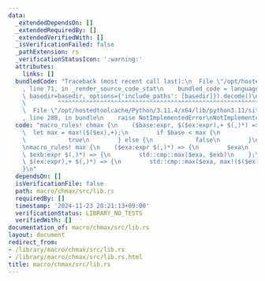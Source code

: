 ```yaml
---
data:
  _extendedDependsOn: []
  _extendedRequiredBy: []
  _extendedVerifiedWith: []
  _isVerificationFailed: false
  _pathExtension: rs
  _verificationStatusIcon: ':warning:'
  attributes:
    links: []
  bundledCode: "Traceback (most recent call last):\n  File \"/opt/hostedtoolcache/Python/3.11.4/x64/lib/python3.11/site-packages/onlinejudge_verify/documentation/build.py\"\
    , line 71, in _render_source_code_stat\n    bundled_code = language.bundle(stat.path,\
    \ basedir=basedir, options={'include_paths': [basedir]}).decode()\n          \
    \         ^^^^^^^^^^^^^^^^^^^^^^^^^^^^^^^^^^^^^^^^^^^^^^^^^^^^^^^^^^^^^^^^^^^^^^^^^^^^^^^^^\n\
    \  File \"/opt/hostedtoolcache/Python/3.11.4/x64/lib/python3.11/site-packages/onlinejudge_verify/languages/rust.py\"\
    , line 288, in bundle\n    raise NotImplementedError\nNotImplementedError\n"
  code: "macro_rules! chmax {\n    ($base:expr, $($ex:expr),+ $(,)*) => {\n      \
    \  let max = max!($($ex),+);\n        if $base < max {\n            $base = max;\n\
    \            true\n        } else {\n            false\n        }\n    };\n}\n\
    \nmacro_rules! max {\n    ($exa:expr $(,)*) => {\n        $exa\n    };\n    ($exa:expr,\
    \ $exb:expr $(,)*) => {\n        std::cmp::max($exa, $exb)\n    };\n    ($exa:expr,\
    \ $(ex:expr),+ $(,)*) => {\n        std::cmp::max($exa, max!($($ex),+))\n    };\n\
    }\n"
  dependsOn: []
  isVerificationFile: false
  path: macro/chmax/src/lib.rs
  requiredBy: []
  timestamp: '2024-11-23 20:21:13+09:00'
  verificationStatus: LIBRARY_NO_TESTS
  verifiedWith: []
documentation_of: macro/chmax/src/lib.rs
layout: document
redirect_from:
- /library/macro/chmax/src/lib.rs
- /library/macro/chmax/src/lib.rs.html
title: macro/chmax/src/lib.rs
---
```

